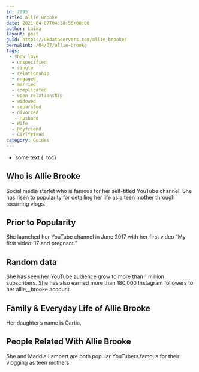 ```yaml
---
id: 7995
title: Allie Brooke
date: 2021-04-07T04:38:56+00:00
author: Laima
layout: post
guid: https://ukdataservers.com/allie-brooke/
permalink: /04/07/allie-brooke
tags:
 - show love
  - unspecified
  - single
  - relationship
  - engaged
  - married
  - complicated
  - open relationship
  - widowed
  - separated
  - divorced
   - Husband
  - Wife
  - Boyfriend
  - Girlfriend
category: Guides
---
```


* some text
{: toc}


## Who is Allie Brooke
                  
                  
                  
Social media starlet who is famous for her self-titled YouTube channel. She has risen to popularity for detailing her life as a teen mother through recurring vlogs. 
                  
              
            
              
            
                
                
                
## Prior to Popularity
                  
                  
                  
She launched her YouTube channel in June 2017 with her first video &#8220;My first video: 17 and pregnant.&#8221;
                  
              
            
              
            
                
                
                
## Random data
                  
                  
                  
She has seen her YouTube audience grow to more than 1 million subscribers. She has also earned more than 180,000 Instagram followers to her allie__brooke account. 
                  
              
            
              
            
                
                
                
## Family & Everyday Life of Allie Brooke
                  
                  
                  
Her daughter&#8217;s name is Cartia.  
                  
              
            
              
            
                
                
                
## People Related With Allie Brooke
                  
                  
                  
She and Maddie Lambert are both popular YouTubers famous for their vlogging as teen mothers. 
                  
              
            
              
            
                
              
            
              
              
            
            
              
            
          
          
          
